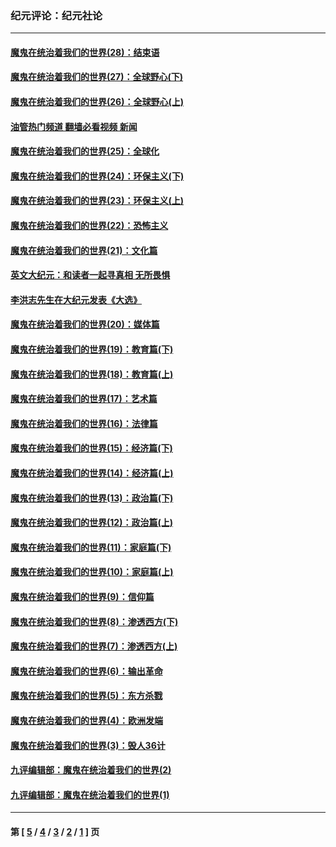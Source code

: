 ### 纪元评论：纪元社论
---
#### [魔鬼在统治着我们的世界(28)：结束语](../../pages/nsc422/n10936246.md?12230330) 
#### [魔鬼在统治着我们的世界(27)：全球野心(下)](../../pages/nsc422/n10928319.md?12230330) 
#### [魔鬼在统治着我们的世界(26)：全球野心(上)](../../pages/nsc422/n10900318.md?12230330) 
#### [油管热门频道 翻墙必看视频 新闻](ok?12230330)
#### [魔鬼在统治着我们的世界(25)：全球化](../../pages/nsc422/n10788205.md?12230330) 
#### [魔鬼在统治着我们的世界(24)：环保主义(下)](../../pages/nsc422/n10695307.md?12230330) 
#### [魔鬼在统治着我们的世界(23)：环保主义(上)](../../pages/nsc422/n10688613.md?12230330) 
#### [魔鬼在统治着我们的世界(22)：恐怖主义](../../pages/nsc422/n10614727.md?12230330) 
#### [魔鬼在统治着我们的世界(21)：文化篇](../../pages/nsc422/n10597706.md?12230330) 
#### [英文大纪元：和读者一起寻真相 无所畏惧](../../pages/nsc422/n12542027.md?12230330) 
#### [李洪志先生在大纪元发表《大选》](../../pages/nsc422/n12534746.md?12230330) 
#### [魔鬼在统治着我们的世界(20)：媒体篇](../../pages/nsc422/n10586579.md?12230330) 
#### [魔鬼在统治着我们的世界(19)：教育篇(下)](../../pages/nsc422/n10564808.md?12230330) 
#### [魔鬼在统治着我们的世界(18)：教育篇(上)](../../pages/nsc422/n10526970.md?12230330) 
#### [魔鬼在统治着我们的世界(17)：艺术篇](../../pages/nsc422/n10499093.md?12230330) 
#### [魔鬼在统治着我们的世界(16)：法律篇](../../pages/nsc422/n10485969.md?12230330) 
#### [魔鬼在统治着我们的世界(15)：经济篇(下)](../../pages/nsc422/n10469975.md?12230330) 
#### [魔鬼在统治着我们的世界(14)：经济篇(上)](../../pages/nsc422/n10457370.md?12230330) 
#### [魔鬼在统治着我们的世界(13)：政治篇(下)](../../pages/nsc422/n10448270.md?12230330) 
#### [魔鬼在统治着我们的世界(12)：政治篇(上)](../../pages/nsc422/n10444576.md?12230330) 
#### [魔鬼在统治着我们的世界(11)：家庭篇(下)](../../pages/nsc422/n10440961.md?12230330) 
#### [魔鬼在统治着我们的世界(10)：家庭篇(上)](../../pages/nsc422/n10435448.md?12230330) 
#### [魔鬼在统治着我们的世界(9)：信仰篇](../../pages/nsc422/n10432159.md?12230330) 
#### [魔鬼在统治着我们的世界(8)：渗透西方(下)](../../pages/nsc422/n10429603.md?12230330) 
#### [魔鬼在统治着我们的世界(7)：渗透西方(上)](../../pages/nsc422/n10426013.md?12230330) 
#### [魔鬼在统治着我们的世界(6)：输出革命](../../pages/nsc422/n10421536.md?12230330) 
#### [魔鬼在统治着我们的世界(5)：东方杀戮](../../pages/nsc422/n10417707.md?12230330) 
#### [魔鬼在统治着我们的世界(4)：欧洲发端](../../pages/nsc422/n10414890.md?12230330) 
#### [魔鬼在统治着我们的世界(3)：毁人36计](../../pages/nsc422/n10411583.md?12230330) 
#### [九评编辑部：魔鬼在统治着我们的世界(2)](../../pages/nsc422/n10410036.md?12230330) 
#### [九评编辑部：魔鬼在统治着我们的世界(1)](../../pages/nsc422/n10406825.md?12230330) 

---
#### 第 [ [5](./5.md?12230330) / [4](./4.md?12230330) / [3](./3.md?12230330) / [2](./2.md?12230330) / [1](./1.md?12230330) ] 页
